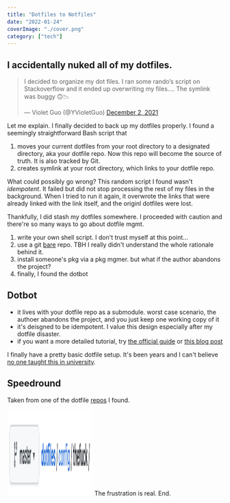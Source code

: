 ```yaml
---
title: "Dotfiles to Notfiles"
date: "2022-01-24"
coverImage: "./cover.png"
category: ["tech"]
---
```


## I accidentally nuked all of my dotfiles.

<blockquote class="twitter-tweet"><p lang="en" dir="ltr">I decided to organize my dot files. I ran some rando’s script on Stackoverflow and it ended up overwriting my files…. The symlink was buggy 🙃📉</p>&mdash; Violet Guo (@YVioletGuo) <a href="https://twitter.com/YVioletGuo/status/1466527787339104264?ref_src=twsrc%5Etfw">December 2, 2021</a></blockquote> <script async src="https://platform.twitter.com/widgets.js" charset="utf-8"></script>

Let me explain. I finally decided to back up my dotfiles properly. I found a seemingly straightforward Bash script that

1. moves your current dotfiles from your root directory to a designated directory, aka your dotfile repo. Now this repo will become the source of truth. It is also tracked by Git.
2. creates symlink at your root directory, which links to your dotfile repo.

What could possibly go wrong? This random script I found wasn't _idempotent_. It failed but did not stop processing the rest of my files in the background. When I tried to run it again, it overwrote the links that were already linked with the link itself, and the originl dotfiles were lost.

Thankfully, I did stash my dotfiles somewhere. I proceeded with caution and there're so many ways to go about dotfile mgmt.

1. write your own shell script. I don't trust myself at this point...
2. use a git [bare](https://www.ackama.com/what-we-think/the-best-way-to-store-your-dotfiles-a-bare-git-repository-explained/) repo. TBH I really didn't understand the whole rationale behind it.
3. install someone's pkg via a pkg mgmer. but what if the author abandons the project?
4. finally, I found the dotbot

## Dotbot

- it lives with your dotfile repo as a submodule. worst case scenario, the authoer abandons the project, and you just keep one working copy of it
- it's deisgned to be idempotent. I value this design especially after my dotfile disaster.
- if you want a more detailed tutorial, try [the official guide](https://github.com/anishathalye/dotbot) or [this blog post](https://www.elliotdenolf.com/posts/bootstrap-your-dotfiles-with-dotbot)

I finally have a pretty basic dotfile setup. It's been years and I can't believe [no one taught this in university](https://missing.csail.mit.edu/2020/command-line/).

## Speedround

Taken from one of the dotfile [repos](https://github.com/webpro/dotfiles/tree/master/config/thefuck) I found.

<!-- ![the frustration is real]() -->
<img src="./frustration.png" width="200" height="200">
The frustration is real. End.
